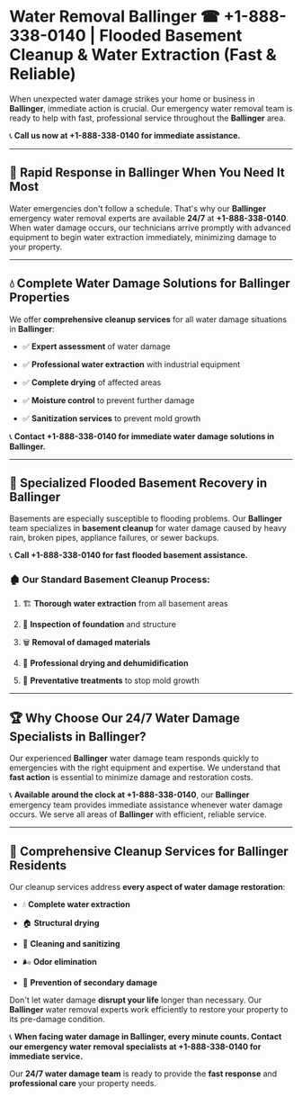 # Water Removal Ballinger ☎ +1-888-338-0140 | Flooded Basement Cleanup & Water Extraction (Fast & Reliable)

When unexpected water damage strikes your home or business in **Ballinger**, immediate action is crucial. Our emergency water removal team is ready to help with fast, professional service throughout the **Ballinger** area. 

📞 **Call us now at +1-888-338-0140 for immediate assistance.**
---
## 🚀 Rapid Response in Ballinger When You Need It Most
Water emergencies don't follow a schedule. That's why our **Ballinger** emergency water removal experts are available **24/7** at **+1-888-338-0140**. When water damage occurs, our technicians arrive promptly with advanced equipment to begin water extraction immediately, minimizing damage to your property.
---
## 💧 Complete Water Damage Solutions for Ballinger Properties
We offer **comprehensive cleanup services** for all water damage situations in **Ballinger**:
- ✅ **Expert assessment** of water damage  
- ✅ **Professional water extraction** with industrial equipment  
- ✅ **Complete drying** of affected areas  
- ✅ **Moisture control** to prevent further damage  
- ✅ **Sanitization services** to prevent mold growth  
📞 **Contact +1-888-338-0140 for immediate water damage solutions in Ballinger.**
---
## 🌊 Specialized Flooded Basement Recovery in Ballinger
Basements are especially susceptible to flooding problems. Our **Ballinger** team specializes in **basement cleanup** for water damage caused by heavy rain, broken pipes, appliance failures, or sewer backups. 
📞 **Call +1-888-338-0140 for fast flooded basement assistance.**
### 🏚️ Our Standard Basement Cleanup Process:
1. 🏗️ **Thorough water extraction** from all basement areas  
2. 🔎 **Inspection of foundation** and structure  
3. 🗑️ **Removal of damaged materials**  
4. 💨 **Professional drying and dehumidification**  
5. 🚫 **Preventative treatments** to stop mold growth  
---
## 🏆 Why Choose Our 24/7 Water Damage Specialists in Ballinger?
Our experienced **Ballinger** water damage team responds quickly to emergencies with the right equipment and expertise. We understand that **fast action** is essential to minimize damage and restoration costs.
📞 **Available around the clock at +1-888-338-0140**, our **Ballinger** emergency team provides immediate assistance whenever water damage occurs. We serve all areas of **Ballinger** with efficient, reliable service.
---
## 🧹 Comprehensive Cleanup Services for Ballinger Residents
Our cleanup services address **every aspect of water damage restoration**:
- 💧 **Complete water extraction**  
- 🏠 **Structural drying**  
- 🧼 **Cleaning and sanitizing**  
- 🌬️ **Odor elimination**  
- 🚫 **Prevention of secondary damage**  
Don't let water damage **disrupt your life** longer than necessary. Our **Ballinger** water removal experts work efficiently to restore your property to its pre-damage condition.
📞 **When facing water damage in Ballinger, every minute counts. Contact our emergency water removal specialists at +1-888-338-0140 for immediate service.**
Our **24/7 water damage team** is ready to provide the **fast response** and **professional care** your property needs.
